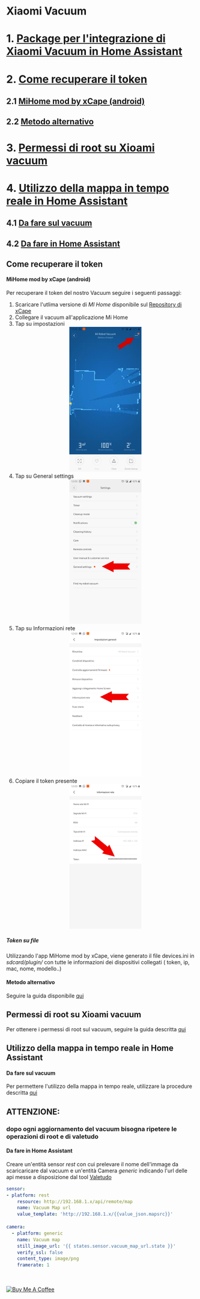 # Xiaomi Vacuum

# 1. [Package per l'integrazione di Xiaomi Vacuum in Home Assistant](PACKAGE.md)
# 2. [Come recuperare il token](#Come-recuperare-il-token)
## 2.1 [MiHome mod by xCape (android)](#MiHome-mod-by-xCape-android)
## 2.2 [Metodo alternativo](#Metodo-alternativo)
# 3. [Permessi di root su Xioami vacuum](#Permessi-di-root-su-Xioami-vacuum)
# 4. [Utilizzo della mappa in tempo reale in Home Assistant](#Utilizzo-della-mappa-in-tempo-reale-in-Home-Assistant)
## 4.1 [Da fare sul vacuum](#Da-fare-sul-vacuum)
## 4.2 [Da fare in Home Assistant](#Da-fare-in-Home-Assistant)

## Come recuperare il token
#### MiHome mod by xCape (android)
Per recuperare il token del nostro Vacuum seguire i seguenti passaggi:
1. Scaricare l'utlima versione di _MI Home_ disponibile sul [Repository di xCape](https://t.me/xCrepository)
2. Collegare il vacuum all'applicazione Mi Home
3. Tap su impostazioni<div style="text-align:center"><img src="guida/map.jpg" width="40%"></div>
4. Tap su General settings<div style="text-align:center"><img src="guida/settings.jpg" width="40%"></div>
5. Tap su Informazioni rete<div style="text-align:center"><img src="guida/general.jpg" width="40%"></div>
6. Copiare il token presente<div style="text-align:center"><img src="guida/network.jpg" width="40%"></div>
##### Token su file
Utilizzando l'app MiHome mod by xCape, viene generato il file devices.ini in _sdcard/plugin/_ con tutte le informazioni dei dispositivi collegati ( token, ip, mac, nome, modello..)

#### Metodo alternativo
Seguire la guida disponibile [qui](https://www.home-assistant.io/components/vacuum.xiaomi_miio/#retrieving-the-access-token)

## Permessi di root su Xioami vacuum
Per ottenere i permessi di root sul vacuum, seguire la guida descritta [qui](https://github.com/dgiese/dustcloud/wiki/VacuumRobots-manual-update-root-Howto)

## Utilizzo della mappa in tempo reale in Home Assistant
#### Da fare sul vacuum
Per permettere l'utilizzo della mappa in tempo reale, utilizzare la procedure descritta [qui](https://github.com/Hypfer/Valetudo/blob/master/README.md)

## ATTENZIONE:
### dopo ogni aggiornamento del vacuum bisogna ripetere le operazioni di root e di valetudo



#### Da fare in Home Assistant
Creare un'entità sensor _rest_ con cui prelevare il nome dell'immage da scaricaricare dal vacuum e un'entità Camera _generic_ indicando l'url delle api messe a disposizione dal tool [Valetudo](#Da-fare-sul-vacuum)
```yaml
sensor:
- platform: rest
    resource: http://192.168.1.x/api/remote/map
    name: Vacuum Map url
    value_template: 'http://192.168.1.x/{{value_json.mapsrc}}'

camera:
  - platform: generic
    name: Vacuum map
    still_image_url: '{{ states.sensor.vacuum_map_url.state }}'
    verify_ssl: false
    content_type: image/png
    framerate: 1
```

</br>
</br>
<a href="https://www.buymeacoffee.com/Gazzolinho" target="_blank"><img src="https://www.buymeacoffee.com/assets/img/custom_images/orange_img.png" alt="Buy Me A Coffee" style="height: auto !important;width: auto !important;" ></a>